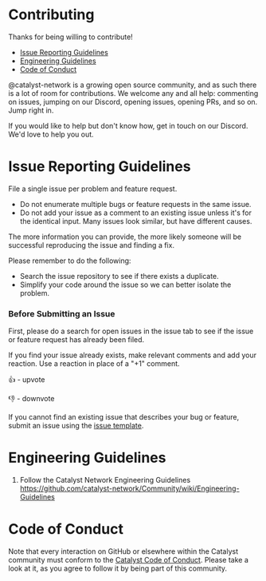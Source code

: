 # Contributing

Thanks for being willing to contribute!

- [Issue Reporting Guidelines](#issue-reporting-guidelines)
- [Engineering Guidelines](#development-setup)
- [Code of Conduct](#code-of-conduct)

@catalyst-network is a growing open source community, and as such there is a lot of room for contributions. We welcome any and all help: commenting on issues, jumping on our Discord, opening issues, opening PRs, and so on. Jump right in.

If you would like to help but don't know how, get in touch on our Discord. We'd love to help you out.

# Issue Reporting Guidelines

File a single issue per problem and feature request.

-   Do not enumerate multiple bugs or feature requests in the same issue.
-   Do not add your issue as a comment to an existing issue unless it's for the identical input. Many issues look similar, but have different causes.

The more information you can provide, the more likely someone will be successful reproducing the issue and finding a fix.

Please remember to do the following:

-   Search the issue repository to see if there exists a duplicate.
-   Simplify your code around the issue so we can better isolate the problem.

### Before Submitting an Issue

First, please do a search for open issues in the issue tab to see if the issue or feature request has already been filed.

If you find your issue already exists, make relevant comments and add your reaction. Use a reaction in place of a "+1" comment.

👍 - upvote

👎 - downvote

If you cannot find an existing issue that describes your bug or feature, submit an issue using the [issue template](https://github.com/catalyst-network/Community/blob/master/ISSUE_TEMPLATE.md).


# Engineering Guidelines

1.  Follow the Catalyst Network Engineering Guidelines https://github.com/catalyst-network/Community/wiki/Engineering-Guidelines

# Code of Conduct

Note that every interaction on GitHub or elsewhere within the Catalyst community must conform to the [Catalyst Code of Conduct](CODE-OF-CONDUCT.md). Please take a look at it, as you agree to follow it by being part of this community.
